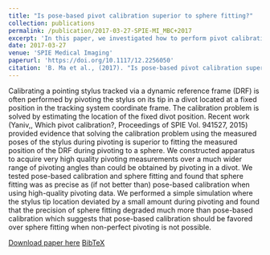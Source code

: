 ```yaml
---
title: "Is pose-based pivot calibration superior to sphere fitting?"
collection: publications
permalink: /publication/2017-03-27-SPIE-MI_MBC+2017
excerpt: 'In this paper, we investigated how to perform pivot calibration, a task commonly employed in surgical navigation systems and computer-assisted orthopaedics surgery.'
date: 2017-03-27
venue: 'SPIE Medical Imaging'
paperurl: 'https://doi.org/10.1117/12.2256050'
citation: 'B. Ma et al., (2017). "Is pose-based pivot calibration superior to sphere fitting?"; in <i>SPIE Medical Imaging: Image-Guided Procedures, Robotic Interventions, and Modeling</i>, 101351U, pp. 476-483.'
---
```


Calibrating a pointing stylus tracked via a dynamic reference frame (DRF) is often performed by pivoting the stylus on its tip in a divot located at a fixed position in the tracking system coordinate frame. The calibration problem is solved by estimating the location of the fixed divot position. Recent work (Yaniv,, Which pivot calibration?, Proceedings of SPIE Vol. 941527, 2015) provided evidence that solving the calibration problem using the measured poses of the stylus during pivoting is superior to fitting the measured position of the DRF during pivoting to a sphere. We constructed apparatus to acquire very high quality pivoting measurements over a much wider range of pivoting angles than could be obtained by pivoting in a divot. We tested pose-based calibration and sphere fitting and found that sphere fitting was as precise as (if not better than) pose-based calibration when using high-quality pivoting data. We performed a simple simulation where the stylus tip location deviated by a small amount during pivoting and found that the precision of sphere fitting degraded much more than pose-based calibration which suggests that pose-based calibration should be favored over sphere fitting when non-perfect pivoting is not possible.

[Download paper here](https://doi.org/10.1117/12.2256050) [BibTeX](./../files/bibtex/MBC+2017.bib)